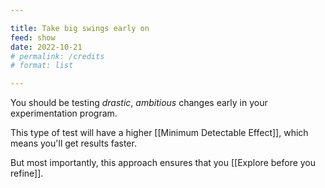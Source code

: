 ```yaml
---

title: Take big swings early on
feed: show
date: 2022-10-21
# permalink: /credits
# format: list

---
```


You should be testing *drastic*, *ambitious* changes early in your experimentation program.

This type of test will have a higher [[Minimum Detectable Effect]], which means you'll get results faster. 

But most importantly, this approach ensures that you [[Explore before you refine]].
